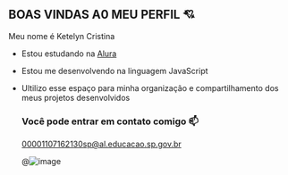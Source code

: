 ## BOAS VINDAS A0 MEU PERFIL 💘

Meu nome é Ketelyn Cristina

- Estou estudando na [Alura](https://www.alura.com.br)
- Estou me desenvolvendo na linguagem JavaScript
- Ultilizo esse espaço para minha organização e compartilhamento dos meus projetos desenvolvidos 

  ### Você pode entrar em contato comigo 📫

  00001107162130sp@al.educacao.sp.gov.br
  
  @![image](https://github.com/KEETTY011/KEETTY011/assets/172078069/a6c35897-e9b4-4067-b014-70ea6f7e166d)



  
  
